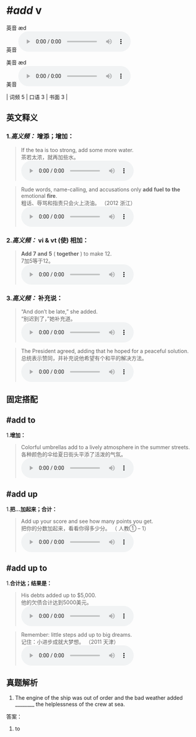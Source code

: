 # ***\#add*** v
英音 æd  
英音
<audio src="./media/add-B.aac" controls="controls"></audio>

美音 æd  
美音
<audio src="./media/add.aac" controls="controls"></audio>



| 词频 5 | 口语 3 | 书面 3 |  

英文释义
---
### 1.*高义频：* **增添；增加：**  

 > If the tea is too strong, add some more water.   
 > 茶若太浓，就再加些水。    
<audio src="./media/1-add.aac" controls="controls"></audio>

 > Rude words, name-calling, and accusations only **add** **fuel** **to** **the** emotional **fire**.  
 > 粗话、辱骂和指责只会火上浇油。  （2012 浙江）  
<audio src="./media/2-add.aac" controls="controls"></audio>

### 2.*高义频：* **vi & vt (使) 相加：**  

 > **Add** **7** **and** **5** ( **together** ) to make 12.   
 > 7加5等于12。    
<audio src="./media/3-add.aac" controls="controls"></audio>

### 3.*高义频：* **补充说：**  

 > “And don’t be late,” she added.  
 > “别迟到了，”她补充道。    
<audio src="./media/4-add.aac" controls="controls"></audio>

 > The President agreed, adding that he hoped for a peaceful solution.  
 > 总统表示赞同，并补充说他希望有个和平的解决方法。    
<audio src="./media/P10 add5.aac" controls="controls"></audio>


固定搭配
---
## \#add to 
1.**增加：**  

 > Colorful umbrellas add to a lively atmosphere in the summer streets.   
 > 各种颜色的伞给夏日街头平添了活泼的气氛。    
<audio src="./media/7-add.aac" controls="controls"></audio>

## \#add up
1.**把…加起来；合计：**  

 > Add up your score and see how many points you get.  
 > 把你的分数加起来，看看你得多少分。  （ 人教① – 1）  
<audio src="./media/8-add.aac" controls="controls"></audio>

## \#add up to 
1.**合计达；结果是：**  

 > His debts added up to $5,000.   
 > 他的欠债合计达到5000美元。    
<audio src="./media/9-add.aac" controls="controls"></audio>

 > Remember: little steps add up to big dreams.   
 > 记住：小进步成就大梦想。  （2011 天津）  
<audio src="./media/10-add.aac" controls="controls"></audio>


真题解析
---
1. The engine of the ship was out of order and the bad weather added ________ the helplessness of the crew at sea.  

答案：
1. to  

